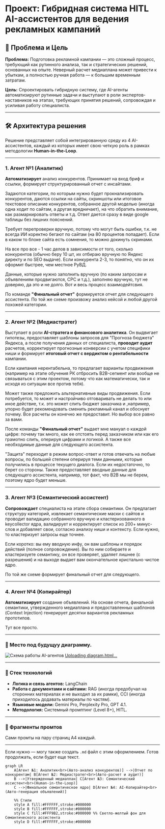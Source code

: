 
# Проект: Гибридная система HITL AI-ассистентов для ведения рекламных кампаний

## 🎯 Проблема и Цель

**Проблема:** Подготовка рекламной кампании — это сложный процесс, требующий как рутинного анализа, так и стратегических решений, основанных на опыте. Неверный расчет медиаплана может привести к убыткам, а полностью ручная работа — к большим временным затратам.

**Цель:** Спроектировать гибридную систему, где AI-агенты автоматизируют рутинные задачи и выступают в роли экспертов-наставников на этапах, требующих принятия решений, сопровождая и усиливая работу специалиста. 

---

## 🛠️ Архитектура решения

Решение представляет собой интегрированную среду из 4 AI-ассистентов, каждый из которых имеет свою четкую роль в рамках методологии **Human-in-the-Loop**.

---

### 1. **Агент №1 (Аналитик)**

**Автоматизирует** анализ конкурентов. Принимает на вход бриф и ссылки, формирует структурированный отчет с инсайтами.

Задаются категории, по которым нужно будет прокнализировать конкурентов, даются ссылки на сайты, скриншоты или итоговое текстовое описание конкурентов, собранное другой моделью (иногда одна ходит по сайтам, а другая вредничает), на что обратить внимание, как размаркировать ответы и т.д. Ответ дается сразу в виде google таблицы без лишних пояснений.

Требует перепроверки вручную, потому что могут быть ошибки, т.к. не всегда ИИ коректно бегают по сайтам (на 80 процентов попадает). Если в каком то блоке сайта есть сомнения, то можно докинуть скринами.

На все про все - 1 час делов в зависимости от того, сколько конкурентов (обычно беру 10 шт, их отбираю вручную по Яндекс директу и по SEO выдаче). Если конкурента 2-3, то понятно, что он их оформит быстрее, чем местное РуВД.

Данные, которые нужно заполнить вручную (по каким запросам и объявлениям продвигаются, CPC и т.д.), заполняю вручную, тут не доверяю, да это и не долго. Вот и весь процесс взаимодейтсвия.

По команде **"Финальный отчет"** формируется отчет для следующего ассистента. По той же схеме произвожу анализ кейсой и любой другой похожей категории.

---

### 2. **Агент №2 (Медиастратег)**

Выступает в роли **AI-стратега и финансового аналитика**. Он выдвигает гипотезы, предоставляет шаблоны запросов для "Прогноза бюджета" Яндекса, а после получения данных от специалиста, **проводит аудит** расчетов, корректирует прогнозные конверсии с учетом специфики ниши и формирует **итоговый отчет с вердиктом о рентабельности** кампании.

Если кампания нерентабельна, то предлагает варианты продвижения (например на этапе обучения РК отбросить B2B-сегмент или вообще не связываться с этим проектом, потому что как математически, так и исходя из ситуации все против тебя).

Может также предложить альтернативные виды продвижения. Если потребуется, то может и настройчиво отговаривать не делать то или иное действие, т.к. это может слить бюджет заказчика и ,например, упорно будет рекомендовать сменить рекламный канал и обоснует почему. Все расчеты он конечно же предоставит. Но выбор все равно за вами.

После команды **"Финальный отчет"** выдает мне мануал о каждой цифре: почему так много, как ее отстоять перед заказчиком или как его грамотно слить, оперируя цифрами и логикой. А также все необходимые данные для следующего ассистента.

"Защита" переходит в режим вопрос-ответ и готов отвечать на любые вопросы, по большей степени оперируя теми данными, которые получились в процессе текущего диалога. Если их недостаточно, то берет со стороны. Также предоставляет вводные данные для следующего ассистента, например, тот факт, что B2B мы не берем, поэтому ядро будет меньше.

---

### 3. **Агент №3 (Семантический ассистент)**

**Сопровождает** специалиста на этапе сбора семантики. Он предлагает структуру категорий, извлекает семантические маски с сайтов и проводит валидацию собранного вручную и кластеризованного в keycollector ядра, валидирует и корректирует список из 200+ минус-слов и добавляет свои, согласно анализу ниши и контексту. Если нужно, то кластеризует запросы еще точнее.

Если коротко: вы ему вводную инфу, он вам шаблоны и порядок действий (полное сопровождение). Вы по ним собираете и кластеризуете семантику, он все проверяет, удаляет лишнее (с разрешения) и на выходе выдает вам окончательное кристально чистое ядро.

По той же схеме формирует финальный отчет для следующего.

---

### 4. **Агент №4 (Копирайтер)**

**Автоматизирует** создание объявлений. На основе отчета, финальной семантики, утвержденного медиаплана и предоставленных шаблонов (Context Injection) генерирует десятки вариантов рекламных прототипов.

Тут все просто.

---

### 🔁 Место под будущуу диаграмму. 



![Схема работы AI-агентов](./diagram.png)
[Uploading diagram.html…]()

---

### 🧰 Стек технологий

* **Логика и связь агентов:** LangChain
* **Работа с документами и сайтами:** RAG (иногда предобучал на сторонних материалах и не выходил за их рамки), ССI (иногда приходилось додавать материалы по частям).
* **Языковые модели:** Gemini Pro, Perplexity Pro, GPT 4.1. 
* **Методология:** Системный промптинг (Level 8+), HITL.

---

### 📄 Фрагменты промтов

Сами промты на пару страниц A4 каждый.

---

Если нужно — могу также создать `.md` файл с этим оформлением. Готов продолжать, если будет еще текст.

```mermaid
graph LR
    A[Агент №1: Аналитик<br>(Авто-анализ конкурентов)] -->|Отчет по конкурентам| B[Агент №2: Медиастратег<br>(Авто-расчет и аудит)]
    B -->|Утвержденный медиаплан| C[Агент №3: Семантический ассистент<br>(Human-in-the-Loop)]
    C -->|Финальное семантическое ядро| D[Агент №4: AI-Копирайтер<br>(Авто-генерация объявлений)]

    %% Стили
    style A fill:#FFFFFF,stroke:#000000
    style B fill:#FFFFFF,stroke:#000000
    style C fill:#FFF9B2,stroke:#000000 %% Светло-желтый фон для Семантического ассистента
    style D fill:#FFFFFF,stroke:#000000


